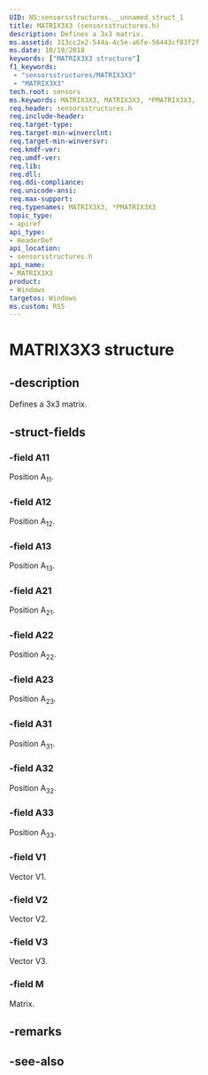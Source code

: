 ```yaml
---
UID: NS:sensorsstructures.__unnamed_struct_1
title: MATRIX3X3 (sensorsstructures.h)
description: Defines a 3x3 matrix.
ms.assetid: 313cc2e2-544a-4c5e-a6fe-56443cf83f2f
ms.date: 10/19/2018
keywords: ["MATRIX3X3 structure"]
f1_keywords:
 - "sensorsstructures/MATRIX3X3"
 - "MATRIX3X3"
tech.root: sensors
ms.keywords: MATRIX3X3, MATRIX3X3, *PMATRIX3X3, 
req.header: sensorsstructures.h
req.include-header:
req.target-type:
req.target-min-winverclnt:
req.target-min-winversvr:
req.kmdf-ver:
req.umdf-ver:
req.lib:
req.dll:
req.ddi-compliance:
req.unicode-ansi:
req.max-support:
req.typenames: MATRIX3X3, *PMATRIX3X3
topic_type: 
- apiref
api_type: 
- HeaderDef
api_location: 
- sensorsstructures.h
api_name: 
- MATRIX3X3
product: 
- Windows
targetos: Windows
ms.custom: RS5
---
```


# MATRIX3X3 structure

## -description

Defines a 3x3 matrix.

## -struct-fields

### -field A11

Position A<sub>11</sub>.

### -field A12

Position A<sub>12</sub>.

### -field A13

Position A<sub>13</sub>.

### -field A21

Position A<sub>21</sub>.

### -field A22

Position A<sub>22</sub>.

### -field A23

Position A<sub>23</sub>.

### -field A31

Position A<sub>31</sub>.

### -field A32

Position A<sub>32</sub>.

### -field A33

Position A<sub>33</sub>.

### -field V1

Vector V1.

### -field V2

Vector V2.

### -field V3

Vector V3.

### -field M

Matrix.

## -remarks

## -see-also
